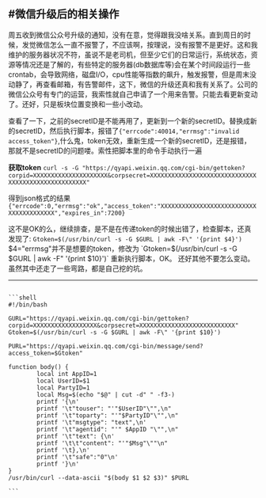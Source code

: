 #微信升级后的相关操作
------
周五收到微信公众号升级的通知，没有在意，觉得跟我没啥关系。直到周日的时候，发觉微信怎么一直不报警了，不应该啊，按理说，没有报警不是更好。这和我维护的服务器状况不符，虽说不是老司机，但至少它们的日常运行，系统状态，资源等情况还是了解的，有些特定的服务器(db数据库等)会在某个时间段运行一些crontab，会导致网络，磁盘I/O，cpu性能等指数的飙升，触发报警，但是周末没动静了，再查看邮箱，有告警邮件，这下，微信的升级还真和我有关系了。公司的微信公众号有专门的运营，我索性就自己申请了一个用来告警。只能去看更新变动了。还好，只是板块位置变换和一些小改动。

查看了一下，之前的secretID是不能再用了，更新到一个新的secretID。替换成新的secretID，然后执行脚本，报错了`{"errcode":40014,"errmsg":"invalid access_token"}`,什么鬼，token无效，重新生成一个新的secretID，还是报错，那就不是secretID的问题喽。索性把脚本里的命令手动执行一遍

**获取token**
`curl -s -G "https://qyapi.weixin.qq.com/cgi-bin/gettoken?corpid=XXXXXXXXXXXXXXXXXXXXX&corpsecret=XXXXXXXXXXXXXXXXXXXXXXXXXXXXXXXXXXXXXXXXXXXXXXXXXXXX"`

得到json格式的结果
`{"errcode":0,"errmsg":"ok","access_token":"XXXXXXXXXXXXXXXXXXXXXXXXXXXXXXXXXXXXXXXX","expires_in":7200}`

这不是OK的么，继续排查，是不是在传递token的时候出错了，检查脚本，还真发现了:
`Gtoken=$(/usr/bin/curl -s -G $GURL | awk -F\" '{print $4}')`
$4="errmsg"并不是想要的token，修改为
`Gtoken=$(/usr/bin/curl -s -G $GURL | awk -F\" '{print $10}')`
重新执行脚本，OK。
还好其他不要怎么变动。虽然其中还走了一些弯路，都是自己挖的坑。

------
<pre><code>
```shell
#!/bin/bash

GURL="https://qyapi.weixin.qq.com/cgi-bin/gettoken?corpid=XXXXXXXXXXXXXXXXXX&corpsecret=XXXXXXXXXXXXXXXXXXXXXXXXXXX"
Gtoken=$(/usr/bin/curl -s -G $GURL | awk -F\" '{print $10}')

PURL="https://qyapi.weixin.qq.com/cgi-bin/message/send?access_token=$Gtoken"

function body() {
        local int AppID=1
        local UserID=$1
        local PartyID=1
        local Msg=$(echo "$@" | cut -d" " -f3-)
        printf '{\n'
        printf '\t"touser": "'"$UserID"\"",\n"
        printf '\t"toparty": "'"$PartyID"\"",\n"
        printf '\t"msgtype": "text",\n'
        printf '\t"agentid": "'" $AppID "\"",\n"
        printf '\t"text": {\n'
        printf '\t\t"content": "'"$Msg"\""\n"
        printf '\t},\n'
        printf '\t"safe":"0"\n'
        printf '}\n'
}
/usr/bin/curl --data-ascii "$(body $1 $2 $3)" $PURL

```
</code></pre>